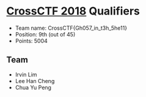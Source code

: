 # [CrossCTF 2018](https://crossctf.github.io/) Qualifiers

* Team name: CrossCTF{Gh057_in_t3h_5he11}
* Position: 9th (out of 45)
* Points: 5004

## Team

* Irvin Lim
* Lee Han Cheng
* Chua Yu Peng
